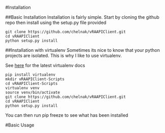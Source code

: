 #Installation

##Basic Installation
Installation is fairly simple. Start by cloning the github repo then install using
the setup.py file provided

```
git clone https://github.com/chelnak/vRAAPIClient.git
cd vRAAPIClient
python setup.py install
```

##Installation with virtualenv
Sometimes its nice to know that your python projects are isolated. This is why I like to
use virtualenv.

See [here](https://virtualenv.pypa.io/en/latest/) for the latest virtualenv docs

```
pip install virtualenv
mkdir vRAAPIClient-Scripts
cd vRAAPIClient-Scripts
virtualenv venv
source venv/bin/activate
git clone https://github.com/chelnak/vRAAPIClient.git
cd vRAAPIClient
python setup.py install
```

You can then run pip freeze to see what has been installed


#Basic Usage
